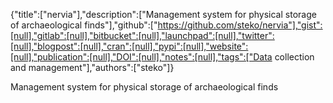 {"title":["nervia"],"description":["Management system for physical storage of archaeological finds"],"github":["https://github.com/steko/nervia"],"gist":[null],"gitlab":[null],"bitbucket":[null],"launchpad":[null],"twitter":[null],"blogpost":[null],"cran":[null],"pypi":[null],"website":[null],"publication":[null],"DOI":[null],"notes":[null],"tags":["Data collection and management"],"authors":["steko"]}

Management system for physical storage of archaeological finds